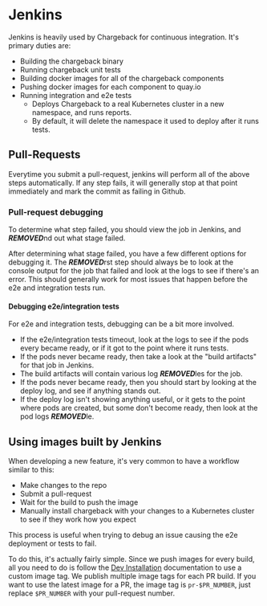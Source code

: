 # Jenkins

Jenkins is heavily used by Chargeback for continuous integration.
It's primary duties are:

- Building the chargeback binary
- Running chargeback unit tests
- Building docker images for all of the chargeback components
- Pushing docker images for each component to quay.io
- Running integration and e2e tests
  - Deploys Chargeback to a real Kubernetes cluster in a new namespace, and runs reports.
  - By default, it will delete the namespace it used to deploy after it runs tests.

## Pull-Requests

Everytime you submit a pull-request, jenkins will perform all of the above steps automatically.
If any step fails, it will generally stop at that point immediately and mark the commit as failing in Github.

### Pull-request debugging

To determine what step failed, you should view the job in Jenkins, and ***REMOVED***nd out what stage failed.

After determining what stage failed, you have a few different options for debugging it.
The ***REMOVED***rst step should always be to look at the console output for the job that failed and look at the logs to see if there's an error.
This should generally work for most issues that happen before the e2e and integration tests run.

#### Debugging e2e/integration tests

For e2e and integration tests, debugging can be a bit more involved.

- If the e2e/integration tests timeout, look at the logs to see if the pods every became ready, or if it got to the point where it runs tests.
- If the pods never became ready, then take a look at the "build artifacts" for that job in Jenkins.
- The build artifacts will contain various log ***REMOVED***les for the job.
- If the pods never became ready, then you should start by looking at the deploy log, and see if anything stands out.
- If the deploy log isn't showing anything useful, or it gets to the point where pods are created, but some don't become ready, then look at the pod logs ***REMOVED***le.

## Using images built by Jenkins

When developing a new feature, it's very common to have a workflow similar to this:

- Make changes to the repo
- Submit a pull-request
- Wait for the build to push the image
- Manually install chargeback with your changes to a Kubernetes cluster to see if they work how you expect

This process is useful when trying to debug an issue causing the e2e deployment or tests to fail.

To do this, it's actually fairly simple.
Since we push images for every build, all you need to do is follow the [Dev Installation](developer-install.md#Customize-installation) documentation to use a custom image tag.
We publish multiple image tags for each PR build.
If you want to use the latest image for a PR, the image tag is `pr-$PR_NUMBER`, just replace `$PR_NUMBER` with your pull-request number.
